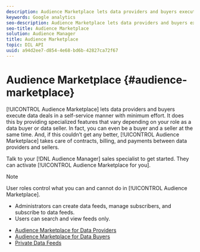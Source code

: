```yaml
---
description: Audience Marketplace lets data providers and buyers execute data deals in a self-service manner with minimum effort. It does this by providing specialized features that vary depending on your role as a data buyer or data seller. In fact, you can even be a buyer and a seller at the same time. And, if this couldn’t get any better, Audience Marketplace takes care of contracts, billing, and payments between data providers and sellers.
keywords: Google analytics
seo-description: Audience Marketplace lets data providers and buyers execute data deals in a self-service manner with minimum effort. It does this by providing specialized features that vary depending on your role as a data buyer or data seller. In fact, you can even be a buyer and a seller at the same time. And, if this couldn’t get any better, Audience Marketplace takes care of contracts, billing, and payments between data providers and sellers.
seo-title: Audience Marketplace
solution: Audience Manager
title: Audience Marketplace
topic: DIL API
uuid: a94d2ee7-d854-4e68-bd6b-42827ca72f67
---
```


# Audience Marketplace {#audience-marketplace}

[!UICONTROL Audience Marketplace] lets data providers and buyers execute data deals in a self-service manner with minimum effort. It does this by providing specialized features that vary depending on your role as a data buyer or data seller. In fact, you can even be a buyer and a seller at the same time. And, if this couldn’t get any better, [!UICONTROL Audience Marketplace] takes care of contracts, billing, and payments between data providers and sellers.

Talk to your [!DNL Audience Manager] sales specialist to get started. They can activate [!UICONTROL Audience Marketplace for you].

>[!NOTE]
>
>User roles control what you can and cannot do in [!UICONTROL Audience Marketplace].
>
> * Administrators can create data feeds, manage subscribers, and subscribe to data feeds.
> * Users can search and view feeds only.

* [Audience Marketplace for Data Providers](marketplace-data-providers/marketplace-data-providers.md)
* [Audience Marketplace for Data Buyers](marketplace-data-buyers/marketplace-data-buyers.md)
* [Private Data Feeds](marketplace-private-feeds.md)
